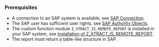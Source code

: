 
### Prerequisites

- A connection to an SAP system is available, see [SAP Connection](../sap-connection/index.md).
- The SAP user has sufficient user rights, see [SAP Authority Objects](../setup-in-sap/sap-authority-objects.md/#report).
- The custom function module `Z_XTRACT_IS_REMOTE_REPORT` is installed in your SAP system, see [Installation of Z_XTRACT_IS_REMOTE_REPORT](../setup-in-sap/custom-function-module-for-reports.md/#installation-of-z_xtract_is_remote_report).
- The report must return a table-like structure in SAP.